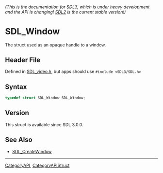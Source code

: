 ###### (This is the documentation for SDL3, which is under heavy development and the API is changing! [SDL2](https://wiki.libsdl.org/SDL2/) is the current stable version!)
# SDL_Window

The struct used as an opaque handle to a window.

## Header File

Defined in [SDL_video.h](https://github.com/libsdl-org/SDL/blob/main/include/SDL3/SDL_video.h), but apps should use `#include <SDL3/SDL.h>`

## Syntax

```c
typedef struct SDL_Window SDL_Window;
```

## Version

This struct is available since SDL 3.0.0.

## See Also

* [SDL_CreateWindow](SDL_CreateWindow)

----
[CategoryAPI](CategoryAPI), [CategoryAPIStruct](CategoryAPIStruct)

